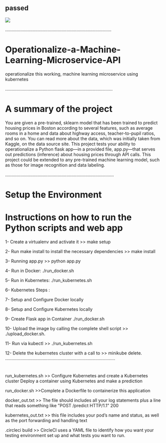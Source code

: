 ## passed
 <a href="https://app.circleci.com/pipelines/github/walaaelgenidy/Operationalize-a-Machine-Learning-Microservice-API"><img src="https://circleci.com/gh/circleci/circleci-docs.svg?style=svg"></a>


.....................................................................................

# Operationalize-a-Machine-Learning-Microservice-API

operationalize this working, machine learning microservice using kubernetes

......................................................................................

# A summary of the project

You are given a pre-trained, sklearn model that has been trained to predict housing prices in Boston according to several features, such as average rooms in a home and data about highway access, teacher-to-pupil ratios, and so on. You can read more about the data, which was initially taken from Kaggle, on the data source site. This project tests your ability to operationalize a Python flask app—in a provided file, app.py—that serves out predictions (inference) about housing prices through API calls. This project could be extended to any pre-trained machine learning model, such as those for image recognition and data labeling.

.......................................................................................

# Setup the Environment

# Instructions on how to run the Python scripts and web app

1- Create a virtualenv and activate it >> make setup

2- Run make install to install the necessary dependencies >> make install

3- Running app.py >> python app.py

4- Run in Docker: ./run_docker.sh

5- Run in Kubernetes: ./run_kubernetes.sh

6- Kubernetes Steps :

7- Setup and Configure Docker locally 

8- Setup and Configure Kubernetes locally

9- Create Flask app in Container ./run_docker.sh

10- Upload the image by calling the complete shell script >> ./upload_docker.sh.

11- Run via kubectl >> ./run_kubernetes.sh

12- Delete the kubernetes cluster with a call to >> minikube delete.
........................................................................................
#
run_kubernetes.sh >> Configure Kubernetes and create a Kubernetes cluster Deploy a container using Kubernetes and make a prediction

run_docker.sh >>Complete a Dockerfile to containerize this application

docker_out.txt >> The  file should includes all your log statements plus a line that reads something like ”POST /predict HTTP/1.1” 200

kubernetes_out.txt >> this file includes your pod’s name and status, as well as the port forwarding and handling text

.circleci build >> CircleCI uses a YAML file to identify how you want your testing environment set up and what tests you want to run.

